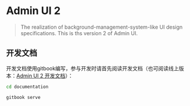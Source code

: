 # Admin UI 2

> The realization of background-management-system-like UI design specifications. This is ths version 2 of Admin UI.

## 开发文档

开发文档使用gitbook编写，参与开发时请首先阅读开发文档（也可阅读线上版本：[Admin UI 2 开发文档](https://bboyawey.gitbooks.io/admin-ui-2/content/)）：
``` bash
cd documentation

gitbook serve
```
